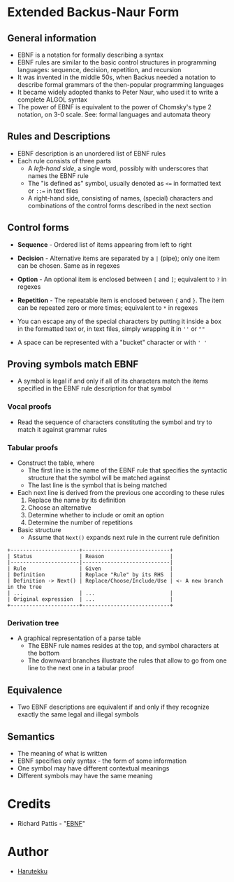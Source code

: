 # Extended Backus-Naur Form

## General information

- EBNF is a notation for formally describing a syntax
- EBNF rules are similar to the basic control structures in programming
  languages: sequence, decision, repetition, and recursion
- It was invented in the middle 50s, when Backus needed a notation to describe
  formal grammars of the then-popular programming languages
- It became widely adopted thanks to Peter Naur, who used it to write a complete
  ALGOL syntax
- The power of EBNF is equivalent to the power of Chomsky's type 2 notation, 
  on 3-0 scale. See: formal languages and automata theory

## Rules and Descriptions

- EBNF description is an unordered list of EBNF rules
- Each rule consists of three parts
  - A _left-hand side_, a single word, possibly with underscores
    that names the EBNF rule
  - The "is defined as" symbol, usually denoted as `<=` in formatted text or 
    `::=` in text files
  - A right-hand side, consisting of names, (special) characters and 
    combinations of the control forms described in the next section

## Control forms

- **Sequence** - Ordered list of items appearing from left to right
- **Decision** - Alternative items are separated by a `|` (pipe); only one item
  can be chosen. Same as in regexes
- **Option** - An optional item is enclosed between `[` and `]`; equivalent to
  `?` in regexes
- **Repetition** - The repeatable item is enclosed between `{` and `}`. The item
  can be repeated zero or more times; equivalent to `*` in regexes

- You can escape any of the special characters by putting it inside a box
  in the formatted text or, in text files, simply wrapping it in `''` or
  `""`
- A space can be represented with a "bucket" character or with `' '`

## Proving symbols match EBNF

- A symbol is legal if and only if all of its characters match the items
  specified in the EBNF rule description for that symbol

### Vocal proofs

- Read the sequence of characters constituting the symbol and try to match it 
  against grammar rules

### Tabular proofs

- Construct the table, where
  - The first line is the name of the EBNF rule that specifies the syntactic
    structure that the symbol will be matched against
  - The last line is the symbol that is being matched
- Each next line is derived from the previous one according to these rules
  1. Replace the name by its definition
  2. Choose an alternative
  3. Determine whether to include or omit an option
  4. Determine the number of repetitions
- Basic structure
  - Assume that `Next()` expands next rule in the current rule definition

```
+----------------------+----------------------------+
| Status               | Reason                     |
|----------------------|----------------------------|
| Rule                 | Given                      |
| Definition           | Replace "Rule" by its RHS  |
| Definition -> Next() | Replace/Choose/Include/Use | <- A new branch in the tree
| ...                  | ...                        |
| Original expression  | ...                        |
+----------------------+----------------------------+
```

### Derivation tree

- A graphical representation of a parse table
  - The EBNF rule names resides at the top, and symbol characters at the bottom
  - The downward branches illustrate the rules that allow to go from one line to
    the next one in a tabular proof

## Equivalence

- Two EBNF descriptions are equivalent if and only if they recognize exactly
  the same legal and illegal symbols

## Semantics

- The meaning of what is written
- EBNF specifies only syntax - the form of some information
- One symbol may have different contextual meanings
- Different symbols may have the same meaning

# Credits

- Richard Pattis - "[EBNF](https://www.ics.uci.edu/~pattis/ICS-33/lectures/ebnf.pdf)"

# Author

- [Harutekku](https://github.com/harutekku)
